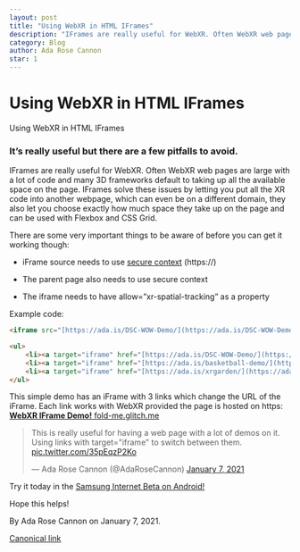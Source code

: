 ```yaml
---
layout: post
title: "Using WebXR in HTML IFrames"
description: "IFrames are really useful for WebXR. Often WebXR web pages are large with a lot of code and many 3D frameworks default to taking up all the available space on the page. IFrames solve these issues by letting you put all the XR code into another webpage, which can even be on a different domain, they also let you choose exactly how much space they take up on the page and can be used with Flexbox and CSS Grid."
category: Blog
author: Ada Rose Cannon
star: 1
---
```


# Using WebXR in HTML IFrames

Using WebXR in HTML IFrames

### It’s really useful but there are a few pitfalls to avoid.

IFrames are really useful for WebXR. Often WebXR web pages are large with a lot of code and many 3D frameworks default to taking up all the available space on the page. IFrames solve these issues by letting you put all the XR code into another webpage, which can even be on a different domain, they also let you choose exactly how much space they take up on the page and can be used with Flexbox and CSS Grid.

There are some very important things to be aware of before you can get it working though:

* iFrame source needs to use [secure context](https://developer.mozilla.org/en-US/docs/Web/Security/Secure_Contexts) (https://)

* The parent page also needs to use secure context

* The iframe needs to have allow=”xr-spatial-tracking” as a property

Example code:

```html
<iframe src="[https://ada.is/DSC-WOW-Demo/](https://ada.is/DSC-WOW-Demo/)" name="iframe" frameborder="0" allow="xr-spatial-tracking" allowfullscreen=""></iframe>

<ul>
    <li><a target="iframe" href="[https://ada.is/DSC-WOW-Demo/](https://ada.is/DSC-WOW-Demo/)">Cactus Demo</a></li>
    <li><a target="iframe" href="[https://ada.is/basketball-demo/](https://ada.is/basketball-demo/)">Basketball Demo</a></li>
    <li><a target="iframe" href="[https://ada.is/xrgarden/](https://ada.is/xrgarden/)">Fish Demo</a></li>
</ul>
```

This simple demo has an iFrame with 3 links which change the URL of the iFrame. Each link works with WebXR provided the page is hosted on https:
[**WebXR IFrame Demo!**
fold-me.glitch.me](https://fold-me.glitch.me/)

<blockquote class="twitter-tweet"><p lang="en" dir="ltr">This is really useful for having a web page with a lot of demos on it. Using links with target=&quot;iframe&quot; to switch between them. <a href="https://t.co/35pEqzP2Ko">pic.twitter.com/35pEqzP2Ko</a></p>&mdash; Ada Rose Cannon (@AdaRoseCannon) <a href="https://twitter.com/AdaRoseCannon/status/1347152755530596354?ref_src=twsrc%5Etfw">January 7, 2021</a></blockquote> <script async src="https://platform.twitter.com/widgets.js" charset="utf-8"></script> 

Try it today in the [Samsung Internet Beta on Android!](https://play.google.com/store/apps/details?id=com.sec.android.app.sbrowser.beta&hl=en_GB&gl=US)

Hope this helps!

By Ada Rose Cannon on January 7, 2021.

[Canonical link](https://medium.com/samsung-internet-dev/using-webxr-in-html-iframes-629c248ff96d)
